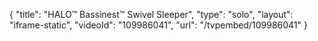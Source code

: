 {
    "title": "HALO&trade; Bassinest&trade; Swivel Sleeper",
    "type": "solo",
    "layout": "iframe-static",
    "videoId": "109986041",
    "url": "\/tvpembed\/109986041"
}